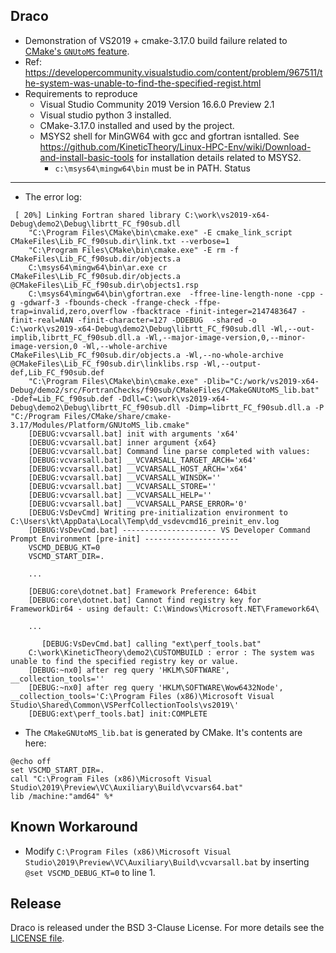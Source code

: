 Draco
----------------

* Demonstration of VS2019 + cmake-3.17.0 build failure related to [CMake's `GNUtoMS` feature](https://cmake.org/cmake/help/latest/prop_tgt/GNUtoMS.html).
* Ref: https://developercommunity.visualstudio.com/content/problem/967511/the-system-was-unable-to-find-the-specified-regist.html
* Requirements to reproduce
  * Visual Studio Community 2019 Version 16.6.0 Preview 2.1
  * Visual studio python 3 installed.
  * CMake-3.17.0 installed and used by the project.
  * MSYS2 shell for MinGW64 with gcc and gfortran isntalled. See https://github.com/KineticTheory/Linux-HPC-Env/wiki/Download-and-install-basic-tools for installation details related to MSYS2.
     * `c:\msys64\mingw64\bin` must be in PATH.
Status
----------------
* The error log:

```console
 [ 20%] Linking Fortran shared library C:\work\vs2019-x64-Debug\demo2\Debug\librtt_FC_f90sub.dll
    "C:\Program Files\CMake\bin\cmake.exe" -E cmake_link_script CMakeFiles\Lib_FC_f90sub.dir\link.txt --verbose=1
    "C:\Program Files\CMake\bin\cmake.exe" -E rm -f CMakeFiles\Lib_FC_f90sub.dir/objects.a
    C:\msys64\mingw64\bin\ar.exe cr CMakeFiles\Lib_FC_f90sub.dir/objects.a @CMakeFiles\Lib_FC_f90sub.dir\objects1.rsp
    C:\msys64\mingw64\bin\gfortran.exe  -ffree-line-length-none -cpp -g -gdwarf-3 -fbounds-check -frange-check -ffpe-trap=invalid,zero,overflow -fbacktrace -finit-integer=2147483647 -finit-real=NAN -finit-character=127 -DDEBUG  -shared -o C:\work\vs2019-x64-Debug\demo2\Debug\librtt_FC_f90sub.dll -Wl,--out-implib,librtt_FC_f90sub.dll.a -Wl,--major-image-version,0,--minor-image-version,0 -Wl,--whole-archive CMakeFiles\Lib_FC_f90sub.dir/objects.a -Wl,--no-whole-archive @CMakeFiles\Lib_FC_f90sub.dir\linklibs.rsp -Wl,--output-def,Lib_FC_f90sub.def
    "C:\Program Files\CMake\bin\cmake.exe" -Dlib="C:/work/vs2019-x64-Debug/demo2/src/FortranChecks/f90sub/CMakeFiles/CMakeGNUtoMS_lib.bat" -Ddef=Lib_FC_f90sub.def -Ddll=C:\work\vs2019-x64-Debug\demo2\Debug\librtt_FC_f90sub.dll -Dimp=librtt_FC_f90sub.dll.a -P "C:/Program Files/CMake/share/cmake-3.17/Modules/Platform/GNUtoMS_lib.cmake"
    [DEBUG:vcvarsall.bat] init with arguments 'x64'
    [DEBUG:vcvarsall.bat] inner argument {x64}
    [DEBUG:vcvarsall.bat] Command line parse completed with values:
    [DEBUG:vcvarsall.bat] __VCVARSALL_TARGET_ARCH='x64'
    [DEBUG:vcvarsall.bat] __VCVARSALL_HOST_ARCH='x64'
    [DEBUG:vcvarsall.bat] __VCVARSALL_WINSDK=''
    [DEBUG:vcvarsall.bat] __VCVARSALL_STORE=''
    [DEBUG:vcvarsall.bat] __VCVARSALL_HELP=''
    [DEBUG:vcvarsall.bat] __VCVARSALL_PARSE_ERROR='0'
    [DEBUG:VsDevCmd] Writing pre-initialization environment to C:\Users\kt\AppData\Local\Temp\dd_vsdevcmd16_preinit_env.log
    [DEBUG:VsDevCmd.bat] --------------------- VS Developer Command Prompt Environment [pre-init] ---------------------
    VSCMD_DEBUG_KT=0
    VSCMD_START_DIR=.
    
    ...
    
    [DEBUG:core\dotnet.bat] Framework Preference: 64bit
    [DEBUG:core\dotnet.bat] Cannot find registry key for FrameworkDir64 - using default: C:\Windows\Microsoft.NET\Framework64\
    
    ...
    
       [DEBUG:VsDevCmd.bat] calling "ext\perf_tools.bat"
    C:\work\KineticTheory\demo2\CUSTOMBUILD : error : The system was unable to find the specified registry key or value. 
    [DEBUG:~nx0] after reg query 'HKLM\SOFTWARE', __collection_tools=''
    [DEBUG:~nx0] after reg query 'HKLM\SOFTWARE\Wow6432Node', __collection_tools='C:\Program Files (x86)\Microsoft Visual Studio\Shared\Common\VSPerfCollectionTools\vs2019\'
    [DEBUG:ext\perf_tools.bat] init:COMPLETE
```

* The `CMakeGNUtoMS_lib.bat` is generated by CMake.  It's contents are here:

```batch
@echo off
set VSCMD_START_DIR=.
call "C:\Program Files (x86)\Microsoft Visual Studio\2019\Preview\VC\Auxiliary\Build\vcvars64.bat"
lib /machine:"amd64" %*

```

Known Workaround
----------------

* Modify `C:\Program Files (x86)\Microsoft Visual Studio\2019\Preview\VC\Auxiliary\Build\vcvarsall.bat` by inserting `@set VSCMD_DEBUG_KT=0` to line 1.

Release
----------------

Draco is released under the BSD 3-Clause License. For more details see the
[LICENSE file](https://github.com/lanl/Draco/blob/develop/LICENSE.md).
